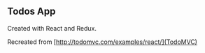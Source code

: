 ## Todos App

Created with React and Redux.

Recreated from [http://todomvc.com/examples/react/](TodoMVC)
